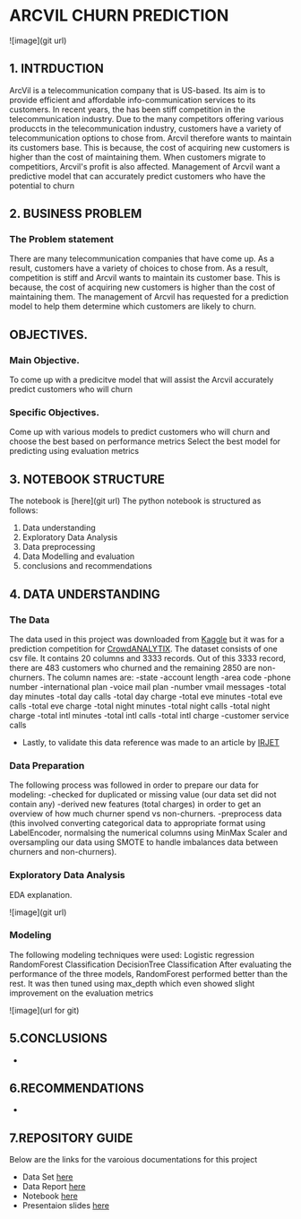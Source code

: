 # ARCVIL CHURN PREDICTION


![image](git url)


## 1. INTRDUCTION
ArcVil is a telecommunication company that is US-based. Its aim is to provide efficient and affordable info-communication services to its customers. In recent years, the has been stiff competition in the telecommunication industry. Due to the many competitors offering various produccts in the telecommunication industry, customers have a variety of telecommunication options to chose from. Arcvil therefore wants to maintain its customers base. This is because, the cost of acquiring new customers is higher than the cost of maintaining them. When customers migrate to competitiors, Arcvil's profit is also affected. Management of Arcvil want a predictive model that can accurately predict customers who have the potential to churn

## 2. BUSINESS PROBLEM
### The Problem statement
There are many telecommunication companies that have come up. As a result, customers have a variety of choices to chose from. As a result, competition is stiff and Arcvil wants to maintain its customer base. This is because, the cost of acquiring new customers is higher than the cost of maintaining them. The management of Arcvil has requested for a prediction model to help them determine which customers are likely to churn.

## OBJECTIVES.
### Main Objective.
To come up with a predicitve model that will assist the Arcvil accurately predict customers who will churn

### Specific Objectives.
Come up with various models to predict customers who will churn and choose the best based on performance metrics
Select the best model for predicting using evaluation metrics

## 3. NOTEBOOK STRUCTURE
The notebook is [here](git url)
The python notebook is structured as follows:
1. Data understanding
2. Exploratory Data Analysis
3. Data preprocessing
4. Data Modelling and evaluation
5. conclusions and recommendations

## 4. DATA UNDERSTANDING
### The Data
The data used in this project was downloaded from [Kaggle](https://www.kaggle.com/datasets/becksddf/churn-in-telecoms-dataset/discussion/235073) but it was for a prediction competition for [CrowdANALYTIX](https://www.crowdanalytix.com/contests/why-customer-churn). The dataset consists of one csv file. It contains 20 columns and  3333 records. Out of this 3333 record, there are 483 customers who churned and the remaining 2850 are non-churners. The column names are: 
-state
-account length
-area code
-phone number
-international plan
-voice mail plan
-number vmail messages
-total day minutes
-total day calls
-total day charge
-total eve minutes
-total eve calls
-total eve charge
-total night minutes
-total night calls
-total night charge
-total intl minutes
-total intl calls
-total intl charge
-customer service calls
- Lastly, to validate this data reference was made to an article by [IRJET](https://www.irjet.net/archives/V3/i4/IRJET-V3I4213.pdf)

### Data Preparation
The following process was followed in order to prepare our data for modeling: -checked for duplicated or missing value (our data set did not contain any) -derived new features (total charges) in order to get an overview of how much churner spend vs non-churners. -preprocess data (this involved converting categorical data to appropriate format using LabelEncoder, normalsing the numerical columns using MinMax Scaler and oversampling our data using SMOTE to handle imbalances data between churners and non-churners).

### Exploratory Data Analysis
EDA explanation.

![image](git url)


### Modeling
The following modeling techniques were used:
Logistic regression
RandomForest Classification
DecisionTree Classification
After evaluating the performance of the three models, RandomForest performed better than the rest. It was then tuned using max_depth which even showed slight improvement on the evaluation metrics



![image](url for git)



## 5.CONCLUSIONS 
-
## 6.RECOMMENDATIONS
- 


## 7.REPOSITORY GUIDE
Below are the links for the varoious documentations for this project
- Data Set [here](https://www.crowdanalytix.com/contests/why-customer-churn)
- Data Report [here](https://docs.google.com/document/d/10iNv7Ajx8poz9PXEvR0HqUwtP92XJbQdmwehJqBPvU8/edit#)
- Notebook [here](https://github.com/madivolil5/CHURN-COMMUNICATION/blob/main/churn%20prediction.ipynb)
- Presentaion slides [here]([url](https://www.canva.com/design/DAFXbR6ippQ/MxOiewNURlboaxrXaBawSQ/edit?utm_content=DAFXbR6ippQ&utm_campaign=designshare&utm_medium=link2&utm_source=sharebutton))

